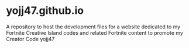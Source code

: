 # yojj47.github.io
A repository to host the development files for a website dedicated to my Fortnite Creative Island codes and related Fortnite content to promote my Creator Code yojj47
